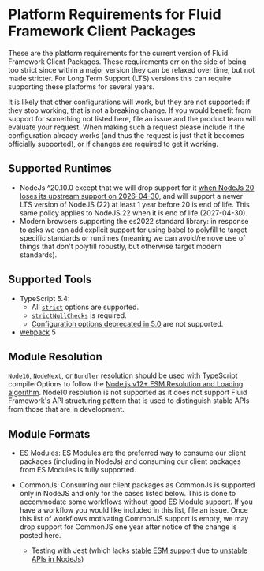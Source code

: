# Platform Requirements for Fluid Framework Client Packages

These are the platform requirements for the current version of Fluid Framework Client Packages.
These requirements err on the side of being too strict since within a major version they can be relaxed over time, but not made stricter.
For Long Term Support (LTS) versions this can require supporting these platforms for several years.

It is likely that other configurations will work, but they are not supported: if they stop working, that is not a breaking change.
If you would benefit from support for something not listed here, file an issue and the product team will evaluate your request.
When making such a request please include if the configuration already works (and thus the request is just that it becomes officially supported), or if changes are required to get it working.

## Supported Runtimes

-   NodeJs ^20.10.0 except that we will drop support for it [when NodeJs 20 loses its upstream support on 2026-04-30](https://github.com/nodejs/release#release-schedule), and will support a newer LTS version of NodeJS (22) at least 1 year before 20 is end of life. This same policy applies to NodeJS 22 when it is end of life (2027-04-30).
-   Modern browsers supporting the es2022 standard library: in response to asks we can add explicit support for using babel to polyfill to target specific standards or runtimes (meaning we can avoid/remove use of things that don't polyfill robustly, but otherwise target modern standards).

## Supported Tools

-   TypeScript 5.4:
    -   All [`strict`](https://www.typescriptlang.org/tsconfig) options are supported.
    -   [`strictNullChecks`](https://www.typescriptlang.org/tsconfig) is required.
    -   [Configuration options deprecated in 5.0](https://github.com/microsoft/TypeScript/issues/51909) are not supported.
-   [webpack](https://webpack.js.org/) 5

## Module Resolution

[`Node16`, `NodeNext`, or `Bundler`](https://www.typescriptlang.org/tsconfig#moduleResolution) resolution should be used with TypeScript compilerOptions to follow the [Node.js v12+ ESM Resolution and Loading algorithm](https://nodejs.github.io/nodejs.dev/en/api/v20/esm/#resolution-and-loading-algorithm).
Node10 resolution is not supported as it does not support Fluid Framework's API structuring pattern that is used to distinguish stable APIs from those that are in development.

## Module Formats

-   ES Modules:
    ES Modules are the preferred way to consume our client packages (including in NodeJs) and consuming our client packages from ES Modules is fully supported.
-   CommonJs:
    Consuming our client packages as CommonJs is supported only in NodeJS and only for the cases listed below.
    This is done to accommodate some workflows without good ES Module support.
    If you have a workflow you would like included in this list, file an issue.
    Once this list of workflows motivating CommonJS support is empty, we may drop support for CommonJS one year after notice of the change is posted here.

    -   Testing with Jest (which lacks [stable ESM support](https://jestjs.io/docs/ecmascript-modules) due to [unstable APIs in NodeJs](https://github.com/nodejs/node/issues/37648))
